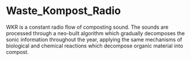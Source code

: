 # Waste_Kompost_Radio
WKR is a constant radio flow of composting sound. The sounds are processed through a neo-built algorithm which gradually decomposes the sonic information throughout the year, applying the same mechanisms of biological and chemical reactions which decompose organic material into compost.
